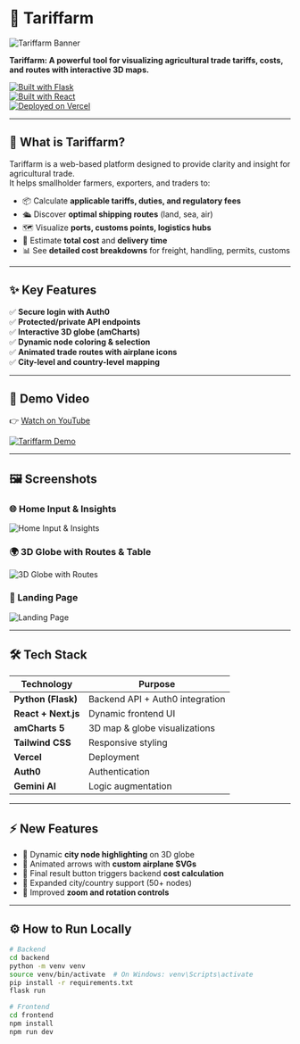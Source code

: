 # 🌾 **Tariffarm**

![Tariffarm Banner](https://via.placeholder.com/1000x200.png?text=Tariffarm+Global+Trade+Dashboard)

**Tariffarm: A powerful tool for visualizing agricultural trade tariffs, costs, and routes with interactive 3D maps.**
 
[![Built with Flask](https://img.shields.io/badge/Built%20With-Flask-blue)]()  
[![Built with React](https://img.shields.io/badge/Built%20With-React-61DAFB)]()  
[![Deployed on Vercel](https://img.shields.io/badge/Deploy-Vercel-black)]()

---

## 🚀 **What is Tariffarm?**
Tariffarm is a web-based platform designed to provide clarity and insight for agricultural trade.  
It helps smallholder farmers, exporters, and traders to:

- 📦 Calculate **applicable tariffs, duties, and regulatory fees**
- 🛳 Discover **optimal shipping routes** (land, sea, air)
- 🗺 Visualize **ports, customs points, logistics hubs**
- 💸 Estimate **total cost** and **delivery time**
- 📊 See **detailed cost breakdowns** for freight, handling, permits, customs

---

## ✨ **Key Features**
✅ **Secure login with Auth0**  
✅ **Protected/private API endpoints**  
✅ **Interactive 3D globe (amCharts)**  
✅ **Dynamic node coloring & selection**  
✅ **Animated trade routes with airplane icons**  
✅ **City-level and country-level mapping**

---

## 🎥 **Demo Video**
👉 [Watch on YouTube](https://www.youtube.com/watch?v=bZZq8BTu3Vk)

[![Tariffarm Demo](https://img.youtube.com/vi/bZZq8BTu3Vk/0.jpg)](https://www.youtube.com/watch?v=bZZq8BTu3Vk)

---

## 🖼 **Screenshots**

### 🌐 Home Input & Insights
![Home Input & Insights](./3a1a6cfe-45ca-45cc-98ad-bf238d51810a.png)

### 🌍 3D Globe with Routes & Table
![3D Globe with Routes](./28a6b73e-4dcd-4da9-81cc-87c3783776cf.png)

### 🛫 Landing Page
![Landing Page](./38e39743-85f3-4038-95fb-7dd13e0653e7.png)

---

## 🛠 **Tech Stack**
| Technology | Purpose |
|------------|---------|
| **Python (Flask)** | Backend API + Auth0 integration |
| **React + Next.js** | Dynamic frontend UI |
| **amCharts 5** | 3D map & globe visualizations |
| **Tailwind CSS** | Responsive styling |
| **Vercel** | Deployment |
| **Auth0** | Authentication |
| **Gemini AI** | Logic augmentation |

---

## ⚡ **New Features**
- 🌟 Dynamic **city node highlighting** on 3D globe
- 🌟 Animated arrows with **custom airplane SVGs**
- 🌟 Final result button triggers backend **cost calculation**
- 🌟 Expanded city/country support (50+ nodes)
- 🌟 Improved **zoom and rotation controls**

---

## ⚙ **How to Run Locally**
```bash
# Backend
cd backend
python -m venv venv
source venv/bin/activate  # On Windows: venv\Scripts\activate
pip install -r requirements.txt
flask run

# Frontend
cd frontend
npm install
npm run dev

